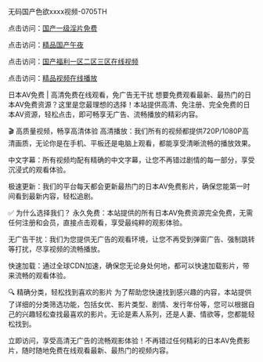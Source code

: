 无码国产色欲xxxx视频-0705TH

点击访问：<a href="https://bered.pages.dev/">国产一级淫片免费</a>

点击访问：<a href="https://cfad.pages.dev/">精品国产午夜</a>

点击访问：<a href="https://gda-c7m.pages.dev/">国产福利一区二区三区在线视频</a>

点击访问：<a href="https://gfd-5xg.pages.dev/">精品视频在线播放</a>



日本AV免费 | 高清免费在线观看，免广告无干扰
想要免费观看最新、最热门的日本AV免费资源？这里是您最理想的选择！本站提供高清、免注册、完全免费的日本AV资源，轻松点击，即可畅享无广告、流畅播放的精彩内容。

🎬 高质量视频，畅享高清体验
高清播放：我们所有的视频都提供720P/1080P高清画质，无论你是在手机、平板还是电脑上观看，都能享受清晰流畅的播放效果。

中文字幕：所有视频均配有精确的中文字幕，让您不再错过剧情的每一部分，享受沉浸式的观看体验。

极速更新：我们的平台每天都会更新最热门的日本AV免费影片，确保您能第一时间看到最新内容，轻松追剧。

✅ 为什么选择我们？
永久免费：本站提供的所有日本AV免费资源完全免费，无需任何注册和会员，直接点击观看，享受最纯粹的观影体验。

无广告干扰：我们为您提供无广告的观看环境，让您不再受到弹窗广告、强制跳转等打扰，尽享视频的流畅播放。

快速加载：通过全球CDN加速，确保您无论身处何地，都可以快速加载影片，带来流畅的观看体验。

🔍 精确分类，轻松找到喜欢的影片
为了帮助您快速找到感兴趣的内容，本站提供了详细的分类筛选功能，包括女优、影片类型、剧情、发行年份等，您可以根据自己的兴趣轻松查找最喜欢的影片。无论是素人系列，还是人妻、情欲等，您都能轻松找到。

立即访问，享受高清无广告的流畅观影体验！不再错过任何精彩的日本AV免费影片，随时随地免费在线观看最新、最热门的视频内容。






<span style="display:none;">[Canonical link]( https://github.com/tk6845263/95214 ）</span>
